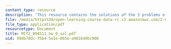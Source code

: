 ```yaml
---
content_type: resource
description: 'This resource contains the solutions of the 3 problems of homework 9. '
file: /media/https%3A/open-learning-course-data-rc.s3.amazonaws.com/2-094-finite-element-analysis-of-solids-and-fluids-ii-spring-2011/998b78dc75b45e1e065ea981649bc900_MIT2_094S11_hw_9_sol.pdf
file_type: application/pdf
resourcetype: Document
title: MIT2_094S11_hw_9_sol.pdf
uid: 998b78dc-75b4-5e1e-065e-a981649bc900
---
```

